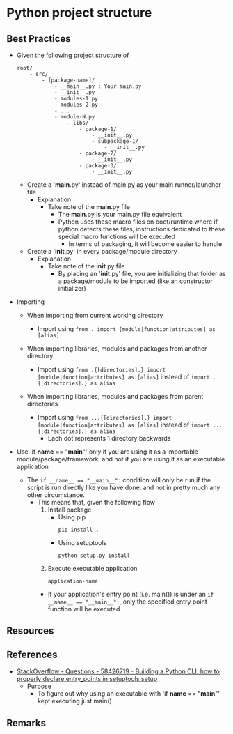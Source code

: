 # Python project structure 

## Best Practices
- Given the following project structure of 
    ```
    root/
        - src/
            - [package-name]/
                - __main__.py : Your main.py
                - __init__.py
                - modules-1.py
                - modules-2.py
                - ...
                - module-N.py
                    - libs/
                        - package-1/
                            - __init__.py
                            - subpackage-1/
                                - __init__.py
                        - package-2/
                            - __init__.py
                        - package-3/
                            - __init__.py
    ```
    - Create a '__main__.py' instead of main.py as your main runner/launcher file
        - Explanation
            - Take note of the __main__.py file
                + The __main__.py is your main.py file equivalent
                - Python uses these macro files on boot/runtime where if python detects these files, instructions dedicated to these special macro functions will be executed
                    + In terms of packaging, it will become easier to handle
    - Create a '__init__.py' in every package/module directory
        - Explanation
            - Take note of the __init__.py file
                + By placing an '__init__.py' file, you are initializing that folder as a package/module to be imported (like an constructor initializer)

- Importing
    - When importing from current working directory
        + Import using `from . import [module|function|attributes] as [alias]`

    - When importing libraries, modules and packages from another directory
        + Import using `from .{[directories].} import [module|function|attributes] as [alias]` instead of `import .{[directories].} as alias`

    - When importing libraries, modules and packages from parent directories
        - Import using `from ...{[directories].} import [module|function|attributes] as [alias]` instead of `import ...{[directories].} as alias`
            + Each dot represents 1 directory backwards

- Use 'if __name__ == "__main__"' only if you are using it as a importable module/package/framework, and not if you are using it as an executable application
    - The `if __name__ == "__main__":` condition will only be run if the script is run directly like you have done, and not in pretty much any other circumstance.
        - This means that, given the following flow
            1. Install package
                - Using pip
                    ```console
                    pip install .
                    ```
                - Using setuptools
                    ```console
                    python setup.py install
                    ```
            2. Execute executable application
                ```console
                application-name
                ```
            + If your application's entry point (i.e. main()) is under an `if __name__ == "__main__":`, only the specified entry point function will be executed

## Resources

## References
- [StackOverflow - Questions - 58426719 - Building a Python CLI: how to properly declare entry_points in setuptools.setup](https://stackoverflow.com/questions/58426719/building-a-python-cli-how-to-properly-declare-entry-points-in-setuptools-setup)
    - Purpose
        + To figure out why using an executable with 'if __name__ == "__main__"' kept executing just main()

## Remarks

